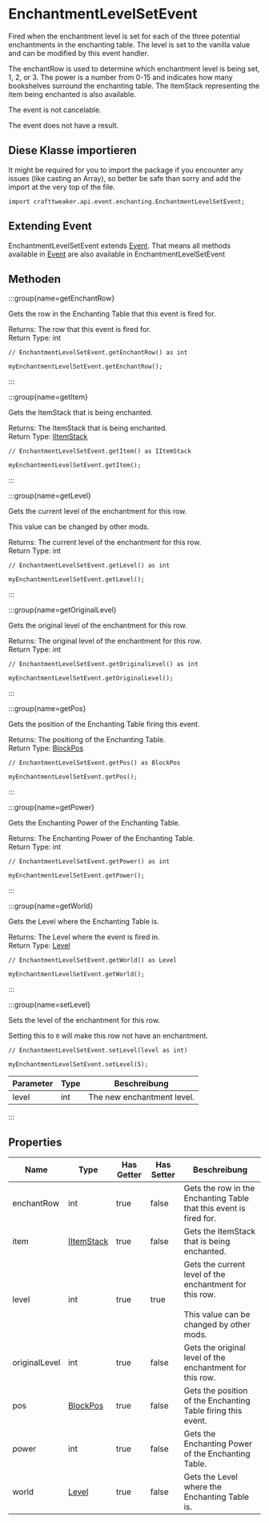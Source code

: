 # EnchantmentLevelSetEvent

Fired when the enchantment level is set for each of the three potential enchantments in the enchanting table. The level is set to the vanilla value and can be modified by this event handler.

 The enchantRow is used to determine which enchantment level is being set, 1, 2, or 3. The power is a number from 0-15 and indicates how many bookshelves surround the enchanting table. The itemStack representing the item being enchanted is also available.

The event is not cancelable.

The event does not have a result.

## Diese Klasse importieren

It might be required for you to import the package if you encounter any issues (like casting an Array), so better be safe than sorry and add the import at the very top of the file.
```zenscript
import crafttweaker.api.event.enchanting.EnchantmentLevelSetEvent;
```


## Extending Event

EnchantmentLevelSetEvent extends [Event](/forge/api/event/Event). That means all methods available in [Event](/forge/api/event/Event) are also available in EnchantmentLevelSetEvent

## Methoden

:::group{name=getEnchantRow}

Gets the row in the Enchanting Table that this event is fired for.

Returns: The row that this event is fired for.  
Return Type: int

```zenscript
// EnchantmentLevelSetEvent.getEnchantRow() as int

myEnchantmentLevelSetEvent.getEnchantRow();
```

:::

:::group{name=getItem}

Gets the ItemStack that is being enchanted.

Returns: The ItemStack that is being enchanted.  
Return Type: [IItemStack](/vanilla/api/item/IItemStack)

```zenscript
// EnchantmentLevelSetEvent.getItem() as IItemStack

myEnchantmentLevelSetEvent.getItem();
```

:::

:::group{name=getLevel}

Gets the current level of the enchantment for this row.

 This value can be changed by other mods.

Returns: The current level of the enchantment for this row.  
Return Type: int

```zenscript
// EnchantmentLevelSetEvent.getLevel() as int

myEnchantmentLevelSetEvent.getLevel();
```

:::

:::group{name=getOriginalLevel}

Gets the original level of the enchantment for this row.

Returns: The original level of the enchantment for this row.  
Return Type: int

```zenscript
// EnchantmentLevelSetEvent.getOriginalLevel() as int

myEnchantmentLevelSetEvent.getOriginalLevel();
```

:::

:::group{name=getPos}

Gets the position of the Enchanting Table firing this event.

Returns: The positiong of the Enchanting Table.  
Return Type: [BlockPos](/vanilla/api/util/math/BlockPos)

```zenscript
// EnchantmentLevelSetEvent.getPos() as BlockPos

myEnchantmentLevelSetEvent.getPos();
```

:::

:::group{name=getPower}

Gets the Enchanting Power of the Enchanting Table.

Returns: The Enchanting Power of the Enchanting Table.  
Return Type: int

```zenscript
// EnchantmentLevelSetEvent.getPower() as int

myEnchantmentLevelSetEvent.getPower();
```

:::

:::group{name=getWorld}

Gets the Level where the Enchanting Table is.

Returns: The Level where the event is fired in.  
Return Type: [Level](/vanilla/api/world/Level)

```zenscript
// EnchantmentLevelSetEvent.getWorld() as Level

myEnchantmentLevelSetEvent.getWorld();
```

:::

:::group{name=setLevel}

Sets the level of the enchantment for this row.

 Setting this to `0` will make this row not have an enchantment.

```zenscript
// EnchantmentLevelSetEvent.setLevel(level as int)

myEnchantmentLevelSetEvent.setLevel(5);
```

| Parameter | Type | Beschreibung               |
| --------- | ---- | -------------------------- |
| level     | int  | The new enchantment level. |


:::


## Properties

| Name          | Type                                        | Has Getter | Has Setter | Beschreibung                                                                                                                 |
| ------------- | ------------------------------------------- | ---------- | ---------- | ---------------------------------------------------------------------------------------------------------------------------- |
| enchantRow    | int                                         | true       | false      | Gets the row in the Enchanting Table that this event is fired for.                                                           |
| item          | [IItemStack](/vanilla/api/item/IItemStack)  | true       | false      | Gets the ItemStack that is being enchanted.                                                                                  |
| level         | int                                         | true       | true       | Gets the current level of the enchantment for this row. <br />  <br />  This value can be changed by other mods. |
| originalLevel | int                                         | true       | false      | Gets the original level of the enchantment for this row.                                                                     |
| pos           | [BlockPos](/vanilla/api/util/math/BlockPos) | true       | false      | Gets the position of the Enchanting Table firing this event.                                                                 |
| power         | int                                         | true       | false      | Gets the Enchanting Power of the Enchanting Table.                                                                           |
| world         | [Level](/vanilla/api/world/Level)           | true       | false      | Gets the Level where the Enchanting Table is.                                                                                |

